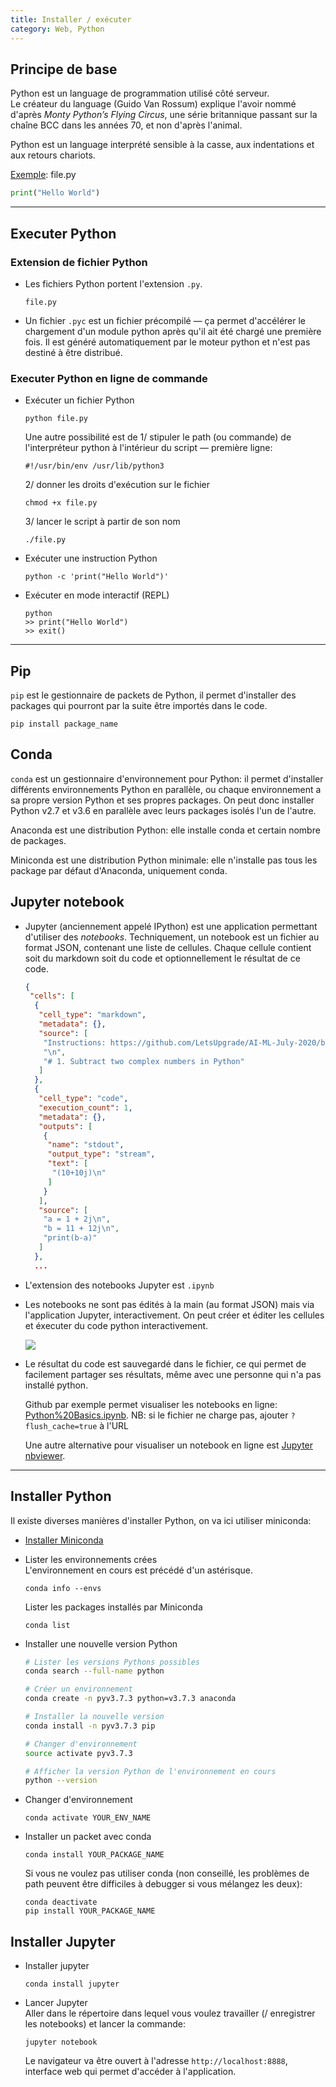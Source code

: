 ```yaml
---
title: Installer / exécuter
category: Web, Python
---
```


## Principe de base

Python est un language de programmation utilisé côté serveur.  
Le créateur du language (Guido Van Rossum) explique l'avoir nommé d'après *Monty Python’s Flying Circus*, une série britannique passant sur la chaîne BCC dans les années 70, et non d'après l'animal.

Python est un language interprété sensible à la casse, aux indentations et aux retours chariots.

<ins>Exemple</ins>: file.py

``` python
print("Hello World")
```

---

## Executer Python

### Extension de fichier Python

* Les fichiers Python portent l'extension `.py`.

    ```
    file.py
    ```

* Un fichier `.pyc` est un fichier précompilé — ça permet d'accélérer le chargement d'un module python après qu'il ait été chargé une première fois. Il est généré automatiquement par le moteur python et n'est pas destiné à être distribué.

### Executer Python en ligne de commande

* Exécuter un fichier Python

    ```
    python file.py
    ```

  Une autre possibilité est de 1/ stipuler le path (ou commande) de l'interpréteur python à l'intérieur du script — première ligne:

    ```
    #!/usr/bin/env /usr/lib/python3
    ```

   2/ donner les droits d'exécution sur le fichier

  ```
  chmod +x file.py
  ```

  3/ lancer le script à partir de son nom

    ```
    ./file.py
    ```

* Exécuter une instruction Python

    ```
    python -c 'print("Hello World")'
    ```

* Exécuter en mode interactif (REPL)

    ```
    python
    >> print("Hello World")
    >> exit()
    ```

---

## Pip

`pip` est le gestionnaire de packets de Python, il permet d'installer des packages qui pourront par la suite être importés dans le code.

```
pip install package_name
```

## Conda

`conda` est un gestionnaire d'environnement pour Python: il permet d'installer différents environnements Python en parallèle, ou chaque environnement a sa propre version Python et ses propres packages. On peut donc installer Python v2.7 et v3.6 en parallèle avec leurs packages isolés l'un de l'autre.

Anaconda est une distribution Python: elle installe conda et certain nombre de packages.

Miniconda est une distribution Python minimale: elle n'installe pas tous les package par défaut d'Anaconda, uniquement conda.

## Jupyter notebook

* Jupyter (anciennement appelé IPython) est une application permettant d'utiliser des *notebooks*.
  Techniquement, un notebook est un fichier au format JSON, contenant une liste de cellules. Chaque cellule contient soit du markdown soit du code et optionnellement le résultat de ce code.

    ``` json
    {
     "cells": [
      {
       "cell_type": "markdown",
       "metadata": {},
       "source": [
        "Instructions: https://github.com/LetsUpgrade/AI-ML-July-2020/blob/master/Day-3/Day%203%20Assignment.pdf\n",
        "\n",
        "# 1. Subtract two complex numbers in Python"
       ]
      },
      {
       "cell_type": "code",
       "execution_count": 1,
       "metadata": {},
       "outputs": [
        {
         "name": "stdout",
         "output_type": "stream",
         "text": [
          "(10+10j)\n"
         ]
        }
       ],
       "source": [
        "a = 1 + 2j\n",
        "b = 11 + 12j\n",
        "print(b-a)"
       ]
      },
      ...
    ```

* L'extension des notebooks Jupyter est `.ipynb`

* Les notebooks ne sont pas édités à la main (au format JSON) mais via l'application Jupyter, interactivement. On peut créer et éditer les cellules et éxecuter du code python interactivement.

  ![](https://i.imgur.com/u6aJmFE.png)

* Le résultat du code est sauvegardé dans le fichier, ce qui permet de facilement partager ses résultats, même avec une personne qui n'a pas installé python.

  Github par exemple permet visualiser les notebooks en ligne: [Python%20Basics.ipynb](https://github.com/a-mt/LetsUpgrade-AI-ML/blob/master/Day%203/Python%20Basics.ipynb). NB: si le fichier ne charge pas, ajouter `?flush_cache=true` à l'URL

  Une autre alternative pour visualiser un notebook en ligne est [Jupyter nbviewer](https://nbviewer.jupyter.org/).

---

## Installer Python

Il existe diverses manières d'installer Python, on va ici utiliser miniconda:

* [Installer Miniconda](https://conda.io/miniconda.html)

* Lister les environnements crées  
  L'environnement en cours est précédé d'un astérisque.

  ```
  conda info --envs
  ```

  Lister les packages installés par Miniconda

  ```
  conda list
  ```

* Installer une nouvelle version Python

  ``` bash
  # Lister les versions Pythons possibles
  conda search --full-name python

  # Créer un environnement
  conda create -n pyv3.7.3 python=v3.7.3 anaconda

  # Installer la nouvelle version
  conda install -n pyv3.7.3 pip

  # Changer d'environnement
  source activate pyv3.7.3

  # Afficher la version Python de l'environnement en cours
  python --version
  ```

* Changer d'environnement

  ```
  conda activate YOUR_ENV_NAME
  ```

* Installer un packet avec conda

  ```
  conda install YOUR_PACKAGE_NAME
  ```

  Si vous ne voulez pas utiliser conda (non conseillé, les problèmes de path peuvent être difficiles à debugger si vous mélangez les deux):

  ```
  conda deactivate
  pip install YOUR_PACKAGE_NAME
  ```

## Installer Jupyter

* Installer jupyter

  ```
  conda install jupyter
  ```

* Lancer Jupyter  
  Aller dans le répertoire dans lequel vous voulez travailler (/ enregistrer les notebooks) et lancer la commande:

  ```
  jupyter notebook
  ```

  Le navigateur va être ouvert à l'adresse `http://localhost:8888`, interface web  qui permet d'accéder à l'application.